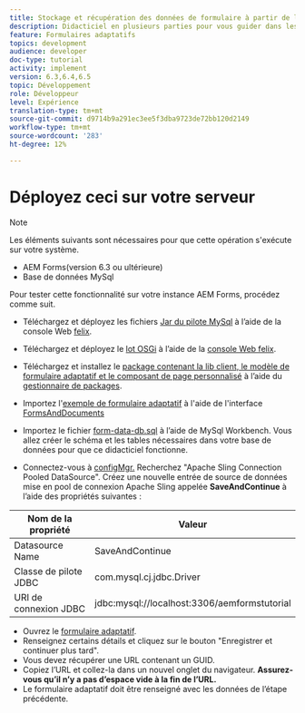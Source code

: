 ```yaml
---
title: Stockage et récupération des données de formulaire à partir de la base de données MySQL
description: Didacticiel en plusieurs parties pour vous guider dans les étapes de stockage et de récupération des données de formulaire
feature: Formulaires adaptatifs
topics: development
audience: developer
doc-type: tutorial
activity: implement
version: 6.3,6.4,6.5
topic: Développement
role: Développeur
level: Expérience
translation-type: tm+mt
source-git-commit: d9714b9a291ec3ee5f3dba9723de72bb120d2149
workflow-type: tm+mt
source-wordcount: '283'
ht-degree: 12%

---
```



# Déployez ceci sur votre serveur

>[!NOTE]
>
>Les éléments suivants sont nécessaires pour que cette opération s&#39;exécute sur votre système.
>
>* AEM Forms(version 6.3 ou ultérieure)
>* Base de données MySql


Pour tester cette fonctionnalité sur votre instance AEM Forms, procédez comme suit.

* Téléchargez et déployez les fichiers [Jar du pilote MySql](assets/mysqldriver.jar) à l’aide de la console Web [felix](http://localhost:4502/system/console/bundles).
* Téléchargez et déployez le [lot OSGi](assets/SaveAndContinue.SaveAndContinue.core-1.0-SNAPSHOT.jar) à l’aide de la [console Web felix](http://localhost:4502/system/console/bundles).
* Téléchargez et installez le [package contenant la lib client, le modèle de formulaire adaptatif et le composant de page personnalisé](assets/store-and-fetch-af-with-data.zip) à l’aide du [gestionnaire de packages](http://localhost:4502/crx/packmgr/index.jsp).
* Importez l&#39;[exemple de formulaire adaptatif](assets/sample-adaptive-form.zip) à l&#39;aide de l&#39;interface [FormsAndDocuments](http://localhost:4502/aem/forms.html/content/dam/formsanddocuments)

* Importez le fichier [form-data-db.sql](assets/form-data-db.sql) à l’aide de MySql Workbench. Vous allez créer le schéma et les tables nécessaires dans votre base de données pour que ce didacticiel fonctionne.
* Connectez-vous à [configMgr.](http://localhost:4502/system/console/configMgr) Recherchez &quot;Apache Sling Connection Pooled DataSource&quot;. Créez une nouvelle entrée de source de données mise en pool de connexion Apache Sling appelée **SaveAndContinue** à l’aide des propriétés suivantes :

| Nom de la propriété | Valeur |
------------------------|---------------------------------------
| Datasource Name | SaveAndContinue |
| Classe de pilote JDBC | com.mysql.cj.jdbc.Driver |
| URI de connexion JDBC | jdbc:mysql://localhost:3306/aemformstutorial |


* Ouvrez le [formulaire adaptatif](http://localhost:4502/content/dam/formsanddocuments/demostoreandretrieveformdata/jcr:content?wcmmode=disabled).
* Renseignez certains détails et cliquez sur le bouton &quot;Enregistrer et continuer plus tard&quot;.
* Vous devez récupérer une URL contenant un GUID.
* Copiez l’URL et collez-la dans un nouvel onglet du navigateur. **Assurez-vous qu’il n’y a pas d’espace vide à la fin de l’URL.**
* Le formulaire adaptatif doit être renseigné avec les données de l’étape précédente.
